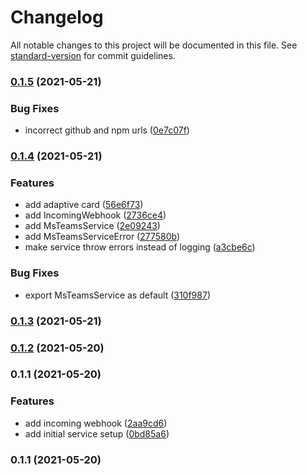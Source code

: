 # Changelog

All notable changes to this project will be documented in this file. See [standard-version](https://github.com/conventional-changelog/standard-version) for commit guidelines.

### [0.1.5](https://github.com/marcelblijleven/wdio-ms-teams-service/compare/v0.1.4...v0.1.5) (2021-05-21)


### Bug Fixes

* incorrect github and npm urls ([0e7c07f](https://github.com/marcelblijleven/wdio-ms-teams-service/commit/0e7c07f17cbe8016f1654add369fe013b492568d))

### [0.1.4](https://github.com/marcelblijleven/wdio-ms-teams-reporter/compare/v0.1.3...v0.1.4) (2021-05-21)


### Features

* add adaptive card ([56e6f73](https://github.com/marcelblijleven/wdio-ms-teams-reporter/commit/56e6f738edda22bcc5b47a510f8ceedcf306e3ad))
* add IncomingWebhook ([2736ce4](https://github.com/marcelblijleven/wdio-ms-teams-reporter/commit/2736ce4007497948da8ff4dca0bce65cca7c9ca3))
* add MsTeamsService ([2e09243](https://github.com/marcelblijleven/wdio-ms-teams-reporter/commit/2e0924318c51d2ca0e17b4872ed5cf4ea2cf5828))
* add MsTeamsServiceError ([277580b](https://github.com/marcelblijleven/wdio-ms-teams-reporter/commit/277580bee4ad448131adae942775721eb8c708e6))
* make service throw errors instead of logging ([a3cbe6c](https://github.com/marcelblijleven/wdio-ms-teams-reporter/commit/a3cbe6cf31fe0e59f22acb4ab6f05451f846b4c6))


### Bug Fixes

* export MsTeamsService as default ([310f987](https://github.com/marcelblijleven/wdio-ms-teams-reporter/commit/310f9870e7bff5d0facfc25383db3fedb5786c11))

### [0.1.3](https://github.com/marcelblijleven/wdio-ms-teams-reporter/compare/v0.1.2...v0.1.3) (2021-05-21)

### [0.1.2](https://github.com/marcelblijleven/wdio-ms-teams-reporter/compare/v0.1.1...v0.1.2) (2021-05-20)

### 0.1.1 (2021-05-20)


### Features

* add incoming webhook ([2aa9cd6](https://github.com/marcelblijleven/wdio-ms-teams-reporter/commit/2aa9cd6d1de68afbc693da4ce1712e8a045a9082))
* add initial service setup ([0bd85a6](https://github.com/marcelblijleven/wdio-ms-teams-reporter/commit/0bd85a67c43f65e01a04760938330f171e7b8f76))

### 0.1.1 (2021-05-20)

